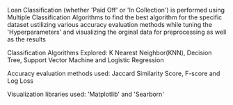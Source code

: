 Loan Classification (whether 'Paid Off' or 'In Collection') is performed using Multiple Classification Algorithms to find the best algorithm for the specific dataset ustilizing various accuracy evaluation methods while tuning the 'Hyperparameters' and visualizing the orginal data for preprocessing as well as the results

Classification Algorithms Explored: K Nearest Neighbor(KNN), Decision Tree, Support Vector Machine and Logistic Regression

Accuracy evaluation methods used: Jaccard Similarity Score, F-score and Log Loss

Visualization libraries used: 'Matplotlib' and 'Searborn'
